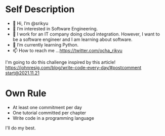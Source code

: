 # Self Description
- 👋 Hi, I’m @srikyu
- 👀 I’m interested in  Software Engineering.
- 💞️ I work for an IT company doing cloud integration. However, I want to be a software engineer and I am learning about software.
- 🌱 I’m currently learning Python.
- 📫 How to reach me ...https://twitter.com/ocha_rikyu

I'm going to do this challenge inspired by this article!<br>
https://johnresig.com/blog/write-code-every-day/#postcomment<br>
start@2021.11.21

# Own Rule
- At least one commitment per day
- One tutorial committed per chapter
- Write code in a programming language


I'll do my best.

<!---
srikyu/srikyu is a ✨ special ✨ repository because its `README.md` (this file) appears on your GitHub profile.
You can click the Preview link to take a look at your changes.
--->
